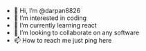 - 👋 Hi, I’m @darpan8826
- 👀 I’m interested in coding
- 🌱 I’m currently learning react
- 💞️ I’m looking to collaborate on any software
- 📫 How to reach me just ping here

<!---
darpan8826/darpan8826 is a ✨ special ✨ repository because its `README.md` (this file) appears on your GitHub profile.
You can click the Preview link to take a look at your changes.
--->
